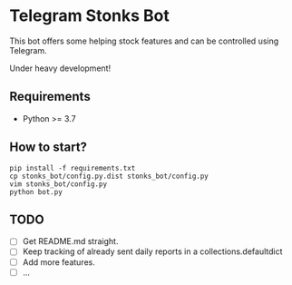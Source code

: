 # Telegram Stonks Bot
This bot offers some helping stock features and can be controlled using Telegram.

Under heavy development!


## Requirements
- Python >= 3.7


## How to start?
```
pip install -f requirements.txt
cp stonks_bot/config.py.dist stonks_bot/config.py
vim stonks_bot/config.py
python bot.py
```


## TODO
- [ ] Get README.md straight.
- [ ] Keep tracking of already sent daily reports in a collections.defaultdict
- [ ] Add more features.
- [ ] ...

